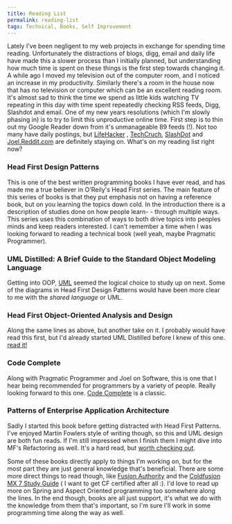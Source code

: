 ```yaml
---
title: Reading List
permalink: reading-list
tags: Technical, Books, Self Improvement
---
```


Lately I've been negligent to my web projects in exchange for spending time reading. Unfortunately the distractions of blogs, digg, email and daily life have made this a slower process than I initially planned, but understanding how much time is spent on these things is the first step towards changing it. A while ago I moved my television out of the computer room, and I noticed an increase in my productivity. Similarly there's a room in the house now that has no television or computer which can be an excellent reading room. It's almost sad to think the time we spend as little kids watching TV repeating in this day with time spent repeatedly checking RSS feeds, Digg, Slashdot and email. One of my new years resolutions (which I'm slowly phasing in) is to try to limit this unproductive online time. First step is to thin out my Google Reader down from it's unmanageable 89 feeds (!). Not too many have daily postings, but [LifeHacker](http://lifehacker.com) , [TechCruch](http://techcrunch.com), [SlashDot](http://slashdot.org) and [Joel.Reddit.com](http://joel.reddit.com) are definitely staying on. What's on my reading list right now?

### Head First Design Patterns

This is one of the best written programming books I have ever read, and has made me a true believer in O'Reily's Head First series. The main feature of this series of books is that they put emphasis not on having a reference book, but on you learning the topics down cold. In the introduction there is a description of studies done on how people learn- - through multiple ways. This series uses this combination of ways to both drive topics into peoples minds and keep readers interested. I can't remember a time when I was looking forward to reading a technical book (well yeah, maybe Pragmatic Programmer).

### UML Distilled: A Brief Guide to the Standard Object Modeling Language

 Getting into OOP, [UML](http://www.amazon.com/UML-Distilled-Standard-Modeling-Language/dp/0321193687/sr=1-2/qid=1165736128/ref=pd_bbs_sr_2/102-9962947-6835328?ie=UTF8&amp;s=books) seemed the logical choice to study up on next. Some of the diagrams in Head First Design Patterns would have been more clear to me with the _shared language_ or UML.

### Head First Object-Oriented Analysis and Design

Along the same lines as above, but another take on it. I probably would have read this first, but I'd already started UML Distilled before I knew of this one. [read it!](http://www.amazon.com/Head-First-Object-Oriented-Analysis-Design/dp/0596008678/sr=1-1/qid=1165736369/ref=pd_bbs_sr_1/102-9962947-6835328?ie=UTF8&amp;s=books)

### Code Complete

Along with Pragmatic Programmer and Joel on Software, this is one that I hear being recommended for programmers by a variety of people. Really looking forward to this one. [Code Complete](http://www.amazon.com/Code-Complete-Second-Steve-McConnell/dp/0735619670/sr=1-1/qid=1165736860/ref=pd_bbs_sr_1/102-9962947-6835328?ie=UTF8&amp;s=books) is a classic.

### Patterns of Enterprise Application Architecture

Sadly I started this book before getting distracted with Head First Patterns. I've enjoyed Martin Fowlers style of writing though, so this and UML design are both fun reads. If I'm still impressed when I finish them I might dive into MF's Refactoring as well. It's a hard read, but [worth checking out](http://www.amazon.com/Patterns-Enterprise-Application-Architecture-Martin/dp/0321127420/sr=1-12/qid=1165737052/ref=sr_1_12/102-9962947-6835328?ie=UTF8&amp;s=books).

Some of these books directly apply to things I'm working on, but for the most part they are just general knowledge that's beneficial. There are some more direct things to read though, like [Fusion Authority](http://www.fusionauthority.com/) and the [Coldfusion MX 7 Study Guide](http://www.amazon.com/Macromedia-ColdFusion-Certified-Developer-Study/dp/0321330110/sr=1-4/qid=1165737455/ref=sr_1_4/102-9962947-6835328?ie=UTF8&amp;s=books) ( I want to get CF certified after all :). I'd love to read up more on Spring and Aspect Oriented programming too somewhere along the lines. In the end though, books are all just support, it's what we do with the knowledge from them that's important, so I'm sure I'll work in some programming time along the way as well.
